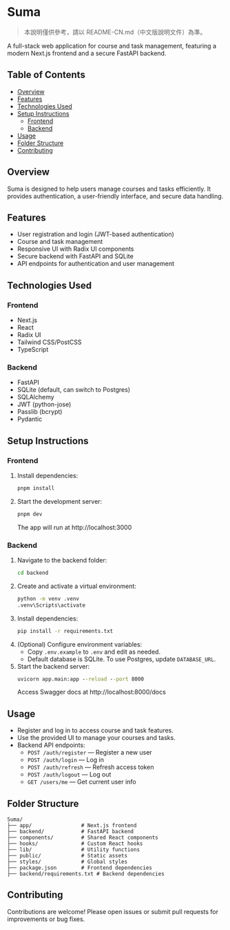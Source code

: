 # Suma

> 本說明僅供參考，請以 README-CN.md（中文版說明文件）為準。

A full-stack web application for course and task management, featuring a modern Next.js frontend and a secure FastAPI backend.

## Table of Contents
- [Overview](#overview)
- [Features](#features)
- [Technologies Used](#technologies-used)
- [Setup Instructions](#setup-instructions)
  - [Frontend](#frontend)
  - [Backend](#backend)
- [Usage](#usage)
- [Folder Structure](#folder-structure)
- [Contributing](#contributing)


## Overview
Suma is designed to help users manage courses and tasks efficiently. It provides authentication, a user-friendly interface, and secure data handling.

## Features
- User registration and login (JWT-based authentication)
- Course and task management
- Responsive UI with Radix UI components
- Secure backend with FastAPI and SQLite
- API endpoints for authentication and user management

## Technologies Used
### Frontend
- Next.js
- React
- Radix UI
- Tailwind CSS/PostCSS
- TypeScript

### Backend
- FastAPI
- SQLite (default, can switch to Postgres)
- SQLAlchemy
- JWT (python-jose)
- Passlib (bcrypt)
- Pydantic

## Setup Instructions
### Frontend
1. Install dependencies:
   ```cmd
   pnpm install
   ```
2. Start the development server:
   ```cmd
   pnpm dev
   ```
   The app will run at http://localhost:3000

### Backend
1. Navigate to the backend folder:
   ```cmd
   cd backend
   ```
2. Create and activate a virtual environment:
   ```cmd
   python -m venv .venv
   .venv\Scripts\activate
   ```
3. Install dependencies:
   ```cmd
   pip install -r requirements.txt
   ```
4. (Optional) Configure environment variables:
   - Copy `.env.example` to `.env` and edit as needed.
   - Default database is SQLite. To use Postgres, update `DATABASE_URL`.
5. Start the backend server:
   ```cmd
   uvicorn app.main:app --reload --port 8000
   ```
   Access Swagger docs at http://localhost:8000/docs

## Usage
- Register and log in to access course and task features.
- Use the provided UI to manage your courses and tasks.
- Backend API endpoints:
  - `POST /auth/register` — Register a new user
  - `POST /auth/login` — Log in
  - `POST /auth/refresh` — Refresh access token
  - `POST /auth/logout` — Log out
  - `GET /users/me` — Get current user info

## Folder Structure
```
Suma/
├── app/                # Next.js frontend
├── backend/            # FastAPI backend
├── components/         # Shared React components
├── hooks/              # Custom React hooks
├── lib/                # Utility functions
├── public/             # Static assets
├── styles/             # Global styles
├── package.json        # Frontend dependencies
├── backend/requirements.txt # Backend dependencies
```

## Contributing
Contributions are welcome! Please open issues or submit pull requests for improvements or bug fixes.
